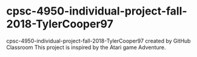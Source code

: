 # cpsc-4950-individual-project-fall-2018-TylerCooper97
cpsc-4950-individual-project-fall-2018-TylerCooper97 created by GitHub Classroom
This project is inspired by the Atari game Adventure.